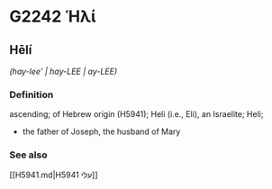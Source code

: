 # G2242 Ἡλί

## Hēlí

_(hay-lee' | hay-LEE | ay-LEE)_

### Definition

ascending; of Hebrew origin (H5941); Heli (i.e., Eli), an Israelite; Heli; 

- the father of Joseph, the husband of Mary

### See also

[[H5941.md|H5941 עלי]]
